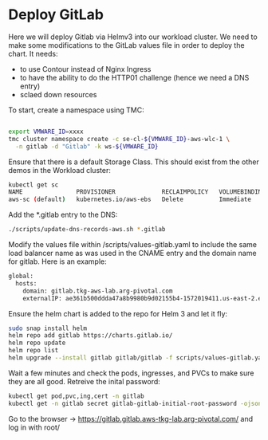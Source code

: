 # Deploy GitLab

Here we will deploy Gitlab via Helmv3 into our workload cluster.  We need to make some modifications to the GitLab values file in order to deploy the chart.  It needs:
- to use Contour instead of Nginx Ingress
- to have the ability to do the HTTP01 challenge (hence we need a DNS entry)
- sclaed down resources

To start, create a namespace using TMC:

```bash

export VMWARE_ID=xxxx
tmc cluster namespace create -c se-cl-${VMWARE_ID}-aws-wlc-1 \
  -n gitlab -d "Gitlab" -k ws-${VMWARE_ID}

```
Ensure that there is a default Storage Class.  This should exist from the other demos in the Workload cluster:

```bash
kubectl get sc
NAME               PROVISIONER             RECLAIMPOLICY   VOLUMEBINDINGMODE   ALLOWVOLUMEEXPANSION   AGE
aws-sc (default)   kubernetes.io/aws-ebs   Delete          Immediate           false                  7d5h
```
Add the *.gitlab entry to the DNS:

```bash
./scripts/update-dns-records-aws.sh *.gitlab
```
Modify the values file within /scripts/values-gitlab.yaml to include the same load balancer name as was used in the CNAME entry and the domain name for gitlab. Here is an example:

```bash
global:
  hosts:
    domain: gitlab.tkg-aws-lab.arg-pivotal.com
    externalIP: ae361b500ddda47a8b9980b9d02155b4-1572019411.us-east-2.elb.amazonaws.com
```

Ensure the helm chart is added to the repo for Helm 3 and let it fly:

```bash
sudo snap install helm
helm repo add gitlab https://charts.gitlab.io/
helm repo update
helm repo list
helm upgrade --install gitlab gitlab/gitlab -f scripts/values-gitlab.yaml -n gitlab
```

Wait a few minutes and check the pods, ingresses, and PVCs to make sure they are all good.  Retreive the inital password:

```bash
kubectl get pod,pvc,ing,cert -n gitlab
kubectl get -n gitlab secret gitlab-gitlab-initial-root-password -ojsonpath='{.data.password}' | base64 --decode ; echo
```

Go to the browser -> https://gitlab.gitlab.aws-tkg-lab.arg-pivotal.com/ and log in with root/<the password>
 
